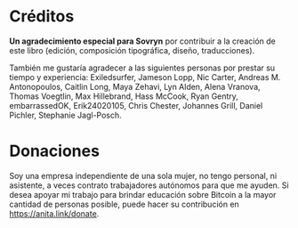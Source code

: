 # Créditos
**Un agradecimiento especial para Sovryn** por contribuir a la creación de este libro (edición, composición tipográfica, diseño, traducciones).

También me gustaría agradecer a las siguientes personas por prestar su tiempo y experiencia: Exiledsurfer, Jameson Lopp, Nic Carter, Andreas M. Antonopoulos, Caitlin Long, Maya Zehavi, Lyn Alden, Alena Vranova, Thomas Voegtlin, Max Hillebrand, Hass McCook, Ryan Gentry, embarrassedOK, Erik24020105, Chris Chester, Johannes Grill, Daniel Pichler, Stephanie Jagl-Posch.

# Donaciones
Soy una empresa independiente de una sola mujer, no tengo personal, ni asistente, a veces contrato trabajadores autónomos para que me ayuden. Si desea apoyar mi trabajo para brindar educación sobre Bitcoin a la mayor cantidad de personas posible, puede hacer su contribución en https://anita.link/donate.





